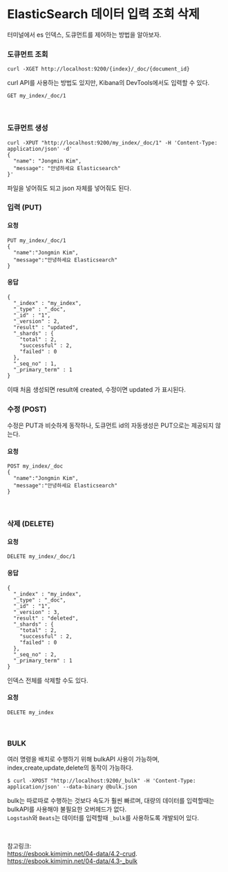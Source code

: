 # ElasticSearch 데이터 입력 조회 삭제

터미널에서 es 인덱스, 도큐먼트를 제어하는 방법을 알아보자.
</br>

### 도큐먼트 조회

```
curl -XGET http://localhost:9200/{index}/_doc/{document_id}
```

curl API를 사용하는 방법도 있지만, Kibana의 DevTools에서도 입력할 수 있다.  

```
GET my_index/_doc/1
```
</br>

### 도큐먼트 생성

```
curl -XPUT "http://localhost:9200/my_index/_doc/1" -H 'Content-Type: application/json' -d'
{
  "name": "Jongmin Kim",
  "message": "안녕하세요 Elasticsearch"
}'
```

파일을 넣어줘도 되고 json 자체를 넣어줘도 된다.
</br>


### 입력 (PUT)

#### 요청

```
PUT my_index/_doc/1
{
  "name":"Jongmin Kim",
  "message":"안녕하세요 Elasticsearch"
}
```

#### 응답

```
{
  "_index" : "my_index",
  "_type" : "_doc",
  "_id" : "1",
  "_version" : 2,
  "result" : "updated",
  "_shards" : {
    "total" : 2,
    "successful" : 2,
    "failed" : 0
  },
  "_seq_no" : 1,
  "_primary_term" : 1
}

```
이때 처음 생성되면 result에 created, 수정이면 updated 가 표시된다. 
</br>


### 수정 (POST)

수정은 PUT과 비슷하게 동작하나, 도큐먼트 id의 자동생성은 PUT으로는 제공되지 않는다.

#### 요청
```
POST my_index/_doc
{
  "name":"Jongmin Kim",
  "message":"안녕하세요 Elasticsearch"
}
```
</br>

### 삭제 (DELETE)

#### 요청
```
DELETE my_index/_doc/1
```

#### 응답
```
{
  "_index" : "my_index",
  "_type" : "_doc",
  "_id" : "1",
  "_version" : 3,
  "result" : "deleted",
  "_shards" : {
    "total" : 2,
    "successful" : 2,
    "failed" : 0
  },
  "_seq_no" : 2,
  "_primary_term" : 1
}
```

인덱스 전체를 삭제할 수도 있다. 
</br>

#### 요청

```
DELETE my_index
```
<br>

### BULK

여러 명령을 배치로 수행하기 위해 bulkAPI 사용이 가능하며, index,create,update,delete의 동작이 가능하다.

```
$ curl -XPOST "http://localhost:9200/_bulk" -H 'Content-Type: application/json' --data-binary @bulk.json
```

bulk는 따로따로 수행하는 것보다 속도가 훨씬 빠르며, 대량의 데이터를 입력할때는 bulkAPI를 사용해야 불필요한 오버헤드가 없다.    
`Logstash`와 `Beats`는 데이터를 입력할때 `_bulk`를 사용하도록 개발되어 있다. 

<br>

참고링크:    
https://esbook.kimjmin.net/04-data/4.2-crud.  
https://esbook.kimjmin.net/04-data/4.3-_bulk

